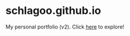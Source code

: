 # schlagoo.github.io

My personal portfolio (v2). Click [here](https://schlagoo.github.io/) to explore!
